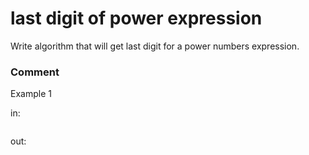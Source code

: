<!-- ENGLISH -->
# last digit of power expression

Write algorithm that will get last digit for a power numbers expression.

### Comment


Example 1

in:
```

```
out:
```

```